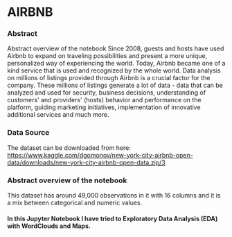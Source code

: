 # AIRBNB

### Abstract
Abstract overview of the notebook
Since 2008, guests and hosts have used Airbnb to expand on traveling possibilities and present a more unique, personalized way of experiencing the world. Today, Airbnb became one of a kind service that is used and recognized by the whole world. Data analysis on millions of listings provided through Airbnb is a crucial factor for the company. These millions of listings generate a lot of data - data that can be analyzed and used for security, business decisions, understanding of customers' and providers' (hosts) behavior and performance on the platform, guiding marketing initiatives, implementation of innovative additional services and much more.

### Data Source
The dataset can be downloaded from here: https://www.kaggle.com/dgomonov/new-york-city-airbnb-open-data/downloads/new-york-city-airbnb-open-data.zip/3

### Abstract overview of the notebook
This dataset has around 49,000 observations in it with 16 columns and it is a mix between categorical and numeric values.

#### In this Jupyter Notebook I have tried to Exploratory Data Analysis (EDA) with WordClouds and Maps.
